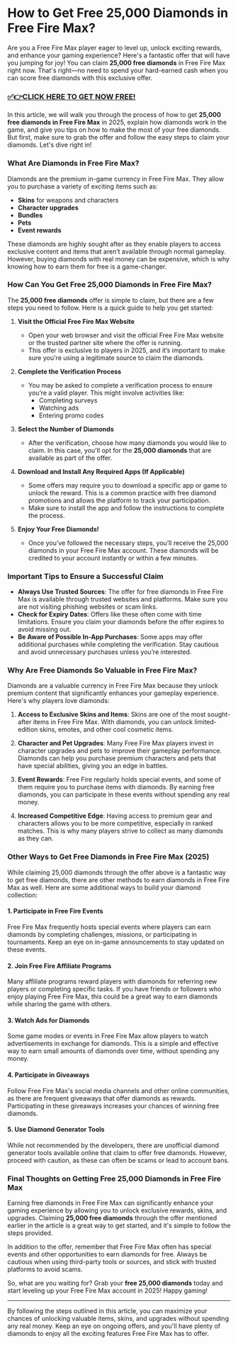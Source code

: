 # How to Get Free 25,000 Diamonds in Free Fire Max?

Are you a Free Fire Max player eager to level up, unlock exciting rewards, and enhance your gaming experience? Here's a fantastic offer that will have you jumping for joy! You can claim **25,000 free diamonds** in Free Fire Max right now. That's right—no need to spend your hard-earned cash when you can score free diamonds with this exclusive offer.

### [✅👉CLICK HERE TO GET NOW FREE!](https://freeforyou.xyz/free/fire/go/)

In this article, we will walk you through the process of how to get **25,000 free diamonds in Free Fire Max** in 2025, explain how diamonds work in the game, and give you tips on how to make the most of your free diamonds. But first, make sure to grab the offer and follow the easy steps to claim your diamonds. Let's dive right in!

### What Are Diamonds in Free Fire Max?

Diamonds are the premium in-game currency in Free Fire Max. They allow you to purchase a variety of exciting items such as:

- **Skins** for weapons and characters
- **Character upgrades**
- **Bundles**
- **Pets**
- **Event rewards**

These diamonds are highly sought after as they enable players to access exclusive content and items that aren’t available through normal gameplay. However, buying diamonds with real money can be expensive, which is why knowing how to earn them for free is a game-changer.

### How Can You Get Free 25,000 Diamonds in Free Fire Max?

The **25,000 free diamonds** offer is simple to claim, but there are a few steps you need to follow. Here is a quick guide to help you get started:

1. **Visit the Official Free Fire Max Website**
   - Open your web browser and visit the official Free Fire Max website or the trusted partner site where the offer is running.
   - This offer is exclusive to players in 2025, and it’s important to make sure you're using a legitimate source to claim the diamonds.

2. **Complete the Verification Process**
   - You may be asked to complete a verification process to ensure you’re a valid player. This might involve activities like:
     - Completing surveys
     - Watching ads
     - Entering promo codes

3. **Select the Number of Diamonds**
   - After the verification, choose how many diamonds you would like to claim. In this case, you'll opt for the **25,000 diamonds** that are available as part of the offer.
   
4. **Download and Install Any Required Apps (If Applicable)**
   - Some offers may require you to download a specific app or game to unlock the reward. This is a common practice with free diamond promotions and allows the platform to track your participation.
   - Make sure to install the app and follow the instructions to complete the process.

5. **Enjoy Your Free Diamonds!**
   - Once you’ve followed the necessary steps, you’ll receive the 25,000 diamonds in your Free Fire Max account. These diamonds will be credited to your account instantly or within a few minutes.
   
### Important Tips to Ensure a Successful Claim

- **Always Use Trusted Sources**: The offer for free diamonds in Free Fire Max is available through trusted websites and platforms. Make sure you are not visiting phishing websites or scam links.
- **Check for Expiry Dates**: Offers like these often come with time limitations. Ensure you claim your diamonds before the offer expires to avoid missing out.
- **Be Aware of Possible In-App Purchases**: Some apps may offer additional purchases while completing the verification. Stay cautious and avoid unnecessary purchases unless you’re interested.

### Why Are Free Diamonds So Valuable in Free Fire Max?

Diamonds are a valuable currency in Free Fire Max because they unlock premium content that significantly enhances your gameplay experience. Here's why players love diamonds:

1. **Access to Exclusive Skins and Items**: Skins are one of the most sought-after items in Free Fire Max. With diamonds, you can unlock limited-edition skins, emotes, and other cool cosmetic items.
   
2. **Character and Pet Upgrades**: Many Free Fire Max players invest in character upgrades and pets to improve their gameplay performance. Diamonds can help you purchase premium characters and pets that have special abilities, giving you an edge in battles.

3. **Event Rewards**: Free Fire regularly holds special events, and some of them require you to purchase items with diamonds. By earning free diamonds, you can participate in these events without spending any real money.

4. **Increased Competitive Edge**: Having access to premium gear and characters allows you to be more competitive, especially in ranked matches. This is why many players strive to collect as many diamonds as they can.

### Other Ways to Get Free Diamonds in Free Fire Max (2025)

While claiming 25,000 diamonds through the offer above is a fantastic way to get free diamonds, there are other methods to earn diamonds in Free Fire Max as well. Here are some additional ways to build your diamond collection:

#### 1. **Participate in Free Fire Events**
Free Fire Max frequently hosts special events where players can earn diamonds by completing challenges, missions, or participating in tournaments. Keep an eye on in-game announcements to stay updated on these events.

#### 2. **Join Free Fire Affiliate Programs**
Many affiliate programs reward players with diamonds for referring new players or completing specific tasks. If you have friends or followers who enjoy playing Free Fire Max, this could be a great way to earn diamonds while sharing the game with others.

#### 3. **Watch Ads for Diamonds**
Some game modes or events in Free Fire Max allow players to watch advertisements in exchange for diamonds. This is a simple and effective way to earn small amounts of diamonds over time, without spending any money.

#### 4. **Participate in Giveaways**
Follow Free Fire Max's social media channels and other online communities, as there are frequent giveaways that offer diamonds as rewards. Participating in these giveaways increases your chances of winning free diamonds.

#### 5. **Use Diamond Generator Tools**
While not recommended by the developers, there are unofficial diamond generator tools available online that claim to offer free diamonds. However, proceed with caution, as these can often be scams or lead to account bans.

### Final Thoughts on Getting Free 25,000 Diamonds in Free Fire Max

Earning free diamonds in Free Fire Max can significantly enhance your gaming experience by allowing you to unlock exclusive rewards, skins, and upgrades. Claiming **25,000 free diamonds** through the offer mentioned earlier in the article is a great way to get started, and it's simple to follow the steps provided.

In addition to the offer, remember that Free Fire Max often has special events and other opportunities to earn diamonds for free. Always be cautious when using third-party tools or sources, and stick with trusted platforms to avoid scams.

So, what are you waiting for? Grab your **free 25,000 diamonds** today and start leveling up your Free Fire Max account in 2025! Happy gaming!

---

By following the steps outlined in this article, you can maximize your chances of unlocking valuable items, skins, and upgrades without spending any real money. Keep an eye on ongoing offers, and you'll have plenty of diamonds to enjoy all the exciting features Free Fire Max has to offer.
